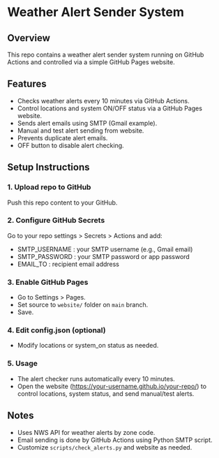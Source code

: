 # Weather Alert Sender System

## Overview
This repo contains a weather alert sender system running on GitHub Actions and controlled via a simple GitHub Pages website.

## Features
- Checks weather alerts every 10 minutes via GitHub Actions.
- Control locations and system ON/OFF status via a GitHub Pages website.
- Sends alert emails using SMTP (Gmail example).
- Manual and test alert sending from website.
- Prevents duplicate alert emails.
- OFF button to disable alert checking.

## Setup Instructions

### 1. Upload repo to GitHub
Push this repo content to your GitHub.

### 2. Configure GitHub Secrets
Go to your repo settings > Secrets > Actions and add:
- SMTP_USERNAME : your SMTP username (e.g., Gmail email)
- SMTP_PASSWORD : your SMTP password or app password
- EMAIL_TO : recipient email address

### 3. Enable GitHub Pages
- Go to Settings > Pages.
- Set source to `website/` folder on `main` branch.
- Save.

### 4. Edit config.json (optional)
- Modify locations or system_on status as needed.

### 5. Usage
- The alert checker runs automatically every 10 minutes.
- Open the website (https://your-username.github.io/your-repo/) to control locations, system status, and send manual/test alerts.

## Notes
- Uses NWS API for weather alerts by zone code.
- Email sending is done by GitHub Actions using Python SMTP script.
- Customize `scripts/check_alerts.py` and website as needed.